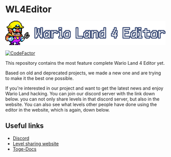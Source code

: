 # WL4Editor

![](./images/WL4Editor.png)

[![CodeFactor](https://www.codefactor.io/repository/github/wario-land/wl4editor/badge)](https://www.codefactor.io/repository/github/wario-land/wl4editor)

This repository contains the most feature complete Wario Land 4 Editor yet.

Based on old and deprecated projects, we made a new one and are trying to make it the best one possible.

If you're interested in our project and want to get the latest news and enjoy Wario Land hacking. You can join our discord server with the link down below. you can not only share levels in that discord server, but also in the website. You can also see what levels other people have done using the editor in the website, which is again, down below.

## Useful links

* [Discord](https://discord.gg/EQ6JhvP)
* [Level sharing website](https://wario-land.github.io/HackVault/index.html)
* [Toge-Docs](https://github.com/wario-land/Toge-Docs)
